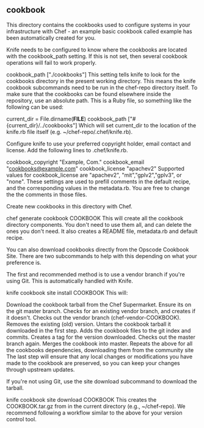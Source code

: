 ## cookbook

This directory contains the cookbooks used to configure systems in your infrastructure with Chef - an example basic cookbook called example has been automatically created for you.

Knife needs to be configured to know where the cookbooks are located with the cookbook_path setting. If this is not set, then several cookbook operations will fail to work properly.

cookbook_path ["./cookbooks"]
This setting tells knife to look for the cookbooks directory in the present working directory. This means the knife cookbook subcommands need to be run in the chef-repo directory itself. To make sure that the cookbooks can be found elsewhere inside the repository, use an absolute path. This is a Ruby file, so something like the following can be used:

current_dir = File.dirname(__FILE__)
cookbook_path ["#{current_dir}/../cookbooks"]
Which will set current_dir to the location of the knife.rb file itself (e.g. ~/chef-repo/.chef/knife.rb).

Configure knife to use your preferred copyright holder, email contact and license. Add the following lines to .chef/knife.rb.

cookbook_copyright "Example, Com."
cookbook_email     "cookbooks@example.com"
cookbook_license   "apachev2"
Supported values for cookbook_license are "apachev2", "mit","gplv2","gplv3", or "none". These settings are used to prefill comments in the default recipe, and the corresponding values in the metadata.rb. You are free to change the the comments in those files.

Create new cookbooks in this directory with Chef.

chef generate cookbook COOKBOOK
This will create all the cookbook directory components. You don't need to use them all, and can delete the ones you don't need. It also creates a README file, metadata.rb and default recipe.

You can also download cookbooks directly from the Opscode Cookbook Site. There are two subcommands to help with this depending on what your preference is.

The first and recommended method is to use a vendor branch if you're using Git. This is automatically handled with Knife.

knife cookbook site install COOKBOOK
This will:

Download the cookbook tarball from the Chef Supermarket.
Ensure its on the git master branch.
Checks for an existing vendor branch, and creates if it doesn't.
Checks out the vendor branch (chef-vendor-COOKBOOK).
Removes the existing (old) version.
Untars the cookbook tarball it downloaded in the first step.
Adds the cookbook files to the git index and commits.
Creates a tag for the version downloaded.
Checks out the master branch again.
Merges the cookbook into master.
Repeats the above for all the cookbooks dependencies, downloading them from the community site
The last step will ensure that any local changes or modifications you have made to the cookbook are preserved, so you can keep your changes through upstream updates.

If you're not using Git, use the site download subcommand to download the tarball.

knife cookbook site download COOKBOOK
This creates the COOKBOOK.tar.gz from in the current directory (e.g., ~/chef-repo). We recommend following a workflow similar to the above for your version control tool.
